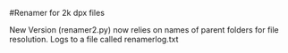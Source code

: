#Renamer for 2k dpx files

New Version (renamer2.py) now relies on names of parent folders for file resolution.
Logs to a file called renamerlog.txt
